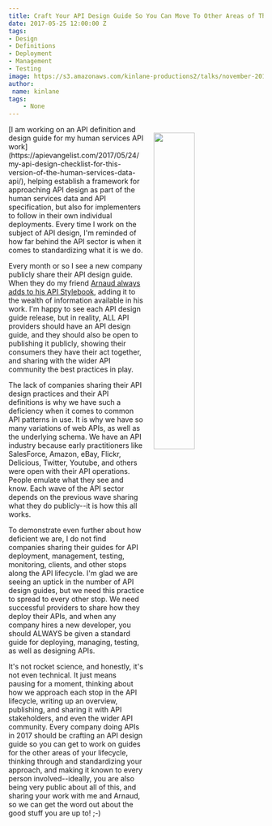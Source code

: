 ```yaml
---
title: Craft Your API Design Guide So You Can Move To Other Areas of The Lifecycle
date: 2017-05-25 12:00:00 Z
tags:
- Design
- Definitions
- Deployment
- Management
- Testing
image: https://s3.amazonaws.com/kinlane-productions2/talks/november-2015/api-lifecycle-tag-cloud.png
author:
 name: kinlane
tags:
    - None
---
```

<p><img src="https://s3.amazonaws.com/kinlane-productions2/talks/november-2015/api-lifecycle-tag-cloud.png" align="right" width="40%" style="padding: 15px;" /></p>[I am working on an API definition and design guide for my human services API work](https://apievangelist.com/2017/05/24/my-api-design-checklist-for-this-version-of-the-human-services-data-api/), helping establish a framework for approaching API design as part of the human services data and API specification, but also for implementers to follow in their own individual deployments. Every time I work on the subject of API design, I'm reminded of how far behind the API sector is when it comes to standardizing what it is we do.

Every month or so I see a new company publicly share their API design guide. When they do my friend [Arnaud always adds to his API Stylebook](http://apistylebook.com/), adding it to the wealth of information available in his work. I'm happy to see each API design guide release, but in reality, ALL API providers should have an API design guide, and they should also be open to publishing it publicly, showing their consumers they have their act together, and sharing with the wider API community the best practices in play.

The lack of companies sharing their API design practices and their API definitions is why we have such a deficiency when it comes to common API patterns in use. It is why we have so many variations of web APIs, as well as the underlying schema. We have an API industry because early practitioners like SalesForce, Amazon, eBay, Flickr, Delicious, Twitter, Youtube, and others were open with their API operations. People emulate what they see and know. Each wave of the API sector depends on the previous wave sharing what they do publicly--it is how this all works.

To demonstrate even further about how deficient we are, I do not find companies sharing their guides for API deployment, management, testing, monitoring, clients, and other stops along the API lifecycle. I'm glad we are seeing an uptick in the number of API design guides, but we need this practice to spread to every other stop. We need successful providers to share how they deploy their APIs, and when any company hires a new developer, you should ALWAYS be given a standard guide for deploying, managing, testing, as well as designing APIs. 

It's not rocket science, and honestly, it's not even technical. It just means pausing for a moment, thinking about how we approach each stop in the API lifecycle, writing up an overview, publishing, and sharing it with API stakeholders, and even the wider API community. Every company doing APIs in 2017 should be crafting an API design guide so you can get to work on guides for the other areas of your lifecycle, thinking through and standardizing your approach, and making it known to every person involved--ideally, you are also being very public about all of this, and sharing your work with me and Arnaud, so we can get the word out about the good stuff you are up to! ;-)